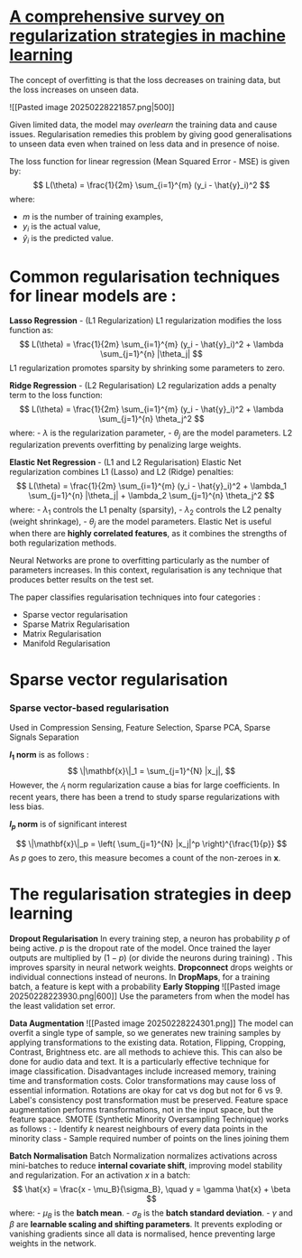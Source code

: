 # [A comprehensive survey on regularization strategies in machine learning](https://pdf.sciencedirectassets.com/272144/1-s2.0-S1566253521X00115/1-s2.0-S156625352100230X/main.pdf?X-Amz-Security-Token=IQoJb3JpZ2luX2VjEFQaCXVzLWVhc3QtMSJGMEQCIA%2BKvSWvAUR5Elj4kYPSL8LoxSrHb4mq%2Bq2K5N%2BcGBZzAiAXgslL9Gob73TB2BxFT7giISMIODqFoEwoU401ILaSCCq7BQiN%2F%2F%2F%2F%2F%2F%2F%2F%2F%2F8BEAUaDDA1OTAwMzU0Njg2NSIMxgRcs84IdWq%2BV6EaKo8Flg8%2FCKLDEycMJoshDHa%2BaWaD5o07Gi4PfebDc54GWRnFf15JI10nX%2FqXjRXnV2E5GU0uyOLbGkqjNzxSAKcvMonqyzxXJM%2BqPK4hH26%2FdIy%2FXyym0vIn251wHtcwmQ6Jf4YKHoFiE3p2zwpG%2BdZjF6jHE4tVB5wOfiE%2F4Go4T9LZOT4xCfG9C7fnnjkOeOiHQF6vBMSM%2FY6uAzvRBjtF2M8c%2FRjRH6Mty3a2bHemoHKm5a3uwPKYPfYnwXEswLNetoF1OeNCF5MC%2B7bF6b2jtkh1JyAxLmct%2B3zJBnT4Ty55mtM9CidwXprKLwWKrp0EQRB5G8njt3P4kFZ%2BDeNgD5J06bcA22UTWSWc4vztVgENxVNXyTKYSUeVchmCxfLNNWrfvLj9nGXgLZr76tQvyJeLzj2isKySQqkefrSCOYrYQ9AIrLteqf775lmCt%2FKdB8y2e6vfscHS3raCCqnKebDA4GqMpPZXfIu9UMOOU9Ae0LtwUnw2IURgl18TRC5LKYa3o2e%2BlG%2FuYMHEaczj51ve8c0kkk9LZy24QZ39EwmTK9CT3S%2FmpdYSmXWgppZ3oG%2B82WQ8iHBV2SkfLFcUaQ9rPkKaUyMKU6FcPTVlLskhtIiTQ1ONcb72iOKV%2FCIDyjq8%2Fr%2FAOodGUvjR9jHHEF4nbpav%2Bxd%2B2zRO0rWjr60Usl1C06dkTzYCwpzcp77DxUwGB824QwF1KIGFBaEEJuJ3MTVDAy9qDRVhugPAsMg5z%2B4QfKXp1EbICAD577Kscg8Tq%2Fbq6q3aHGQG0i%2BXBIf32c08Jzvs%2FJm4HBOaWPx2qsIkeX97hA6YeT2iwMeLIWFdm9C2zN4%2FdZFJdTS%2FpO%2BtGFrbpxyh30zNIRsd%2BDDFu4a%2BBjqyAbfjhADaQL4S4TRy99Q324btt7LmeAJpesV908vmXb%2B7VHQb6dLAlMdNoKK7if0DNc3Su%2Fxf9WkabgSDaBZTibcEVPhJ4oDbUmot6KigzX5gtpNM7QhE%2FAt1tEgsS4SwwlEHTbqP1AUoWBP9fFclFkKB88%2BuOOtE6wr9o%2F2bXz3DJr3JMxeM7yX4OXHyTlsDKK56ebpSDeUdqHaycyDraSUlTcl%2FS8AvpXTxbRPctg%2F9YMs%3D&X-Amz-Algorithm=AWS4-HMAC-SHA256&X-Amz-Date=20250228T123739Z&X-Amz-SignedHeaders=host&X-Amz-Expires=300&X-Amz-Credential=ASIAQ3PHCVTYWG6YYSDF%2F20250228%2Fus-east-1%2Fs3%2Faws4_request&X-Amz-Signature=c42efa99270695f3cfe27b220372529f5297cae31ae6285407f0a7d54330531f&hash=e63a56af3d4656211ebe1bdc93acb3ee95d5142c34b4a6df4645bb81f57a2488&host=68042c943591013ac2b2430a89b270f6af2c76d8dfd086a07176afe7c76c2c61&pii=S156625352100230X&tid=spdf-9def0f61-16fa-4051-a4dd-d64319b4bbcf&sid=9deb20ab14e2e04f8259456-46b32d7b15d0gxrqb&type=client&tsoh=d3d3LnNjaWVuY2VkaXJlY3QuY29t&rh=d3d3LnNjaWVuY2VkaXJlY3QuY29t&ua=0c085d5356515050595f&rr=919077989c218afd&cc=in)

The concept of overfitting is that the loss decreases on training data, but the loss increases on unseen data.

![[Pasted image 20250228221857.png|500]]

Given limited data, the model may *overlearn* the training data and cause issues.
Regularisation remedies this problem by giving good generalisations to unseen data even when trained on less data and in presence of noise.

The loss function for linear regression (Mean Squared Error - MSE) is given by: $$ L(\theta) = \frac{1}{2m} \sum_{i=1}^{m} (y_i - \hat{y}_i)^2 $$ where: 
- $m$ is the number of training examples, 
- $y_i$ is the actual value, 
- $\hat{y}_i$ is the predicted value.
# Common regularisation techniques for linear models are :

**Lasso Regression** - (L1 Regularization)
	L1 regularization modifies the loss function as: $$ L(\theta) = \frac{1}{2m} \sum_{i=1}^{m} (y_i - \hat{y}_i)^2 + \lambda \sum_{j=1}^{n} |\theta_j| $$ L1 regularization promotes sparsity by shrinking some parameters to zero.

**Ridge Regression** - (L2 Regularisation)
	L2 regularization adds a penalty term to the loss function: $$ L(\theta) = \frac{1}{2m} \sum_{i=1}^{m} (y_i - \hat{y}_i)^2 + \lambda \sum_{j=1}^{n} \theta_j^2 $$ where: - $\lambda$ is the regularization parameter, - $\theta_j$ are the model parameters. L2 regularization prevents overfitting by penalizing large weights.

**Elastic Net Regression** - (L1 and L2 Regularisation)
	Elastic Net regularization combines L1 (Lasso) and L2 (Ridge) penalties: $$ L(\theta) = \frac{1}{2m} \sum_{i=1}^{m} (y_i - \hat{y}_i)^2 + \lambda_1 \sum_{j=1}^{n} |\theta_j| + \lambda_2 \sum_{j=1}^{n} \theta_j^2 $$ where: - $\lambda_1$ controls the L1 penalty (sparsity), - $\lambda_2$ controls the L2 penalty (weight shrinkage), - $\theta_j$ are the model parameters. Elastic Net is useful when there are **highly correlated features**, as it combines the strengths of both regularization methods.


Neural Networks are prone to overfitting particularly as the number of parameters increases. In this context, regularisation is any technique that produces better results on the test set.


The paper classifies regularisation techniques into four categories :
- Sparse vector regularisation
- Sparse Matrix Regularisation
- Matrix Regularisation
- Manifold Regularisation

# Sparse vector regularisation
### Sparse vector-based regularisation
Used in Compression Sensing, Feature Selection, Sparse PCA, Sparse Signals Separation

**$l_1$ norm** is as follows :$$ \|\mathbf{x}\|_1 = \sum_{j=1}^{N} |x_j|, $$
However, the $𝑙_1$ norm regularization cause a bias for large coefficients. In recent years, there has been a trend to study sparse regularizations with less bias.

**$l_p$ norm** is of significant interest

$$
\|\mathbf{x}\|_p = \left( \sum_{j=1}^{N} |x_j|^p \right)^{\frac{1}{p}}
$$
As $p$ goes to zero, this measure becomes a count of the non-zeroes in $\mathbf{x}$.

# The regularisation strategies in deep learning

**Dropout Regularisation**
	In every training step, a neuron has probability $p$ of being active. $p$ is the dropout rate of the model.
	Once trained the layer outputs are multiplied by $(1-p)$ (or divide the neurons during training) . This improves sparsity in neural network weights.
	**Dropconnect** drops weights or individual connections instead of neurons.
	In **DropMaps**, for a training batch, a feature is kept with a probability 
**Early Stopping**
	![[Pasted image 20250228223930.png|600]]
	Use the parameters from when the model has the least validation set error.

**Data Augmentation**
	![[Pasted image 20250228224301.png]]
	The model can overfit a single type of sample, so we generates new training samples by applying transformations to the existing data. 
	Rotation, Flipping, Cropping, Contrast, Brightness etc. are all methods to achieve this. This can also be done for audio data and text. 
	It is a particularly effective technique for image classification.
	Disadvantages include increased memory, training time and transformation costs. Color transformations may cause loss of essential information.
	Rotations are okay for cat vs dog but not for 6 vs 9. Label's consistency post transformation must be preserved.
	Feature space augmentation performs transformations, not in the input space, but the feature space.
	SMOTE (Synthetic Minority Oversampling Technique) works as follows :
	- Identify $k$ nearest neighbours of every data points in the minority class
	- Sample required number of points on the lines joining them

**Batch Normalisation**
	Batch Normalization normalizes activations across mini-batches to reduce **internal covariate shift**, improving model stability and regularization.
	For an activation $x$ in a batch: $$ \hat{x} = \frac{x - \mu_B}{\sigma_B}, \quad y = \gamma \hat{x} + \beta $$ where: 
	- $\mu_B$ is the **batch mean**. 
	- $\sigma_B$ is the **batch standard deviation**. 
	- $\gamma$ and $\beta$ are **learnable scaling and shifting parameters**.
	It prevents exploding or vanishing gradients since all data is normalised, hence preventing large weights in the network.
